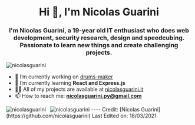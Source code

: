 <h1  align="center">Hi 👋, I'm Nicolas Guarini</h1>
<h3  align="center">I'm Nicolas Guarini, a 19-year old IT enthusiast who does web development, security research, design and speedcubing. Passionate to learn new things and create challenging projects.</h3>

<p  align="left">  <img  src="https://komarev.com/ghpvc/?username=nicolasguarini"  alt="nicolasguarini"  />  </p>

- 🔭 I’m currently working on [drums-maker](https://github.com/nicolasguarini/drums-maker)
- 🌱 I’m currently learning **React and Express.js**
- 👨‍💻 All of my projects are available at [nicolasguarini.it ](https://nicolasguarini.it)
- 📫 How to reach me: **nicolasguarini.py@gmail.com**

<img  align="left"  src="https://github-readme-stats.vercel.app/api/top-langs/?username=nicolasguarini&layout=compact&hide=html"  alt="nicolasguarini"  />
&nbsp; <img  src="https://github-readme-stats.vercel.app/api?username=nicolasguarini&show_icons=true"  alt="nicolasguarini"  />
----
Credit: [Nicolas Guarini](https://github.com/nicolasguarini)
Last Edited on: 18/03/2021